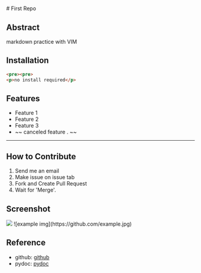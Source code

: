 <h1></h1>
# First Repo

## Abstract

 markdown practice with VIM

## Installation 

```html
<pre><pre>
<p>no install required</p>

```

## Features

- Feature 1
- Feature 2
- Feature 3
- ~~ canceled feature . ~~

---

## How to Contribute

1. Send me an email
2. Make issue on issue tab
3. Fork and Create Pull Request
4. Wait for 'Merge'.

## Screenshot

<img src="https://github.com/example.jpg">
![example img](https://github.com/example.jpg)


## Reference

- github: [github](https://github.com/)
- pydoc: [pydoc](https://docs/python.org/)